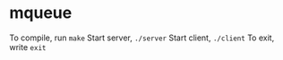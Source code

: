 # mqueue

To compile, run `make`
Start server, `./server`
Start client, `./client`
To exit, write `exit`
